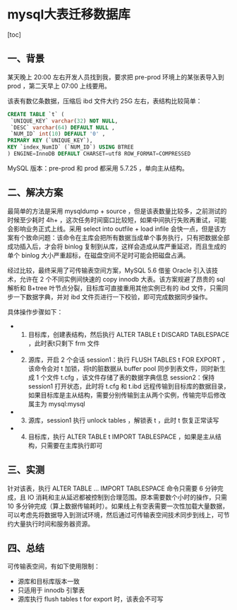 # mysql大表迁移数据库

[toc]

## 一、背景

某天晚上 20:00 左右开发人员找到我，要求把 pre-prod 环境上的某张表导入到 prod ，第二天早上 07:00 上线要用。

该表有数亿条数据，压缩后 ibd 文件大约 25G 左右，表结构比较简单：

```sql
CREATE TABLE `t` (
 `UNIQUE_KEY` varchar(32) NOT NULL,
 `DESC` varchar(64) DEFAULT NULL ,
 `NUM_ID` int(10) DEFAULT '0' ,
PRIMARY KEY (`UNIQUE_KEY`),
KEY `index_NumID` (`NUM_ID`) USING BTREE
) ENGINE=InnoDB DEFAULT CHARSET=utf8 ROW_FORMAT=COMPRESSED
```

MySQL 版本：pre-prod 和 prod 都采用 5.7.25 ，单向主从结构。

## 二、解决方案

最简单的方法是采用 mysqldump + source ，但是该表数量比较多，之前测试的时候至少耗时 4h+ ，这次任务时间窗口比较短，如果中间执行失败再重试，可能会影响业务正式上线。采用 select into outfile + load infile 会快一点，但是该方案有个致命问题：该命令在主库会把所有数据当成单个事务执行，只有把数据全部成功插入后，才会将 binlog 复制到从库，这样会造成从库严重延迟，而且生成的单个 binlog 大小严重超标，在磁盘空间不足时可能会把磁盘占满。

经过比较，最终采用了可传输表空间方案，MySQL 5.6 借鉴 Oracle 引入该技术，允许在 2 个不同实例间快速的 copy innodb 大表。该方案规避了昂贵的 sql 解析和 B+tree 叶节点分裂，目标库可直接重用其他实例已有的 ibd 文件，只需同步一下数据字典，并对 ibd 文件页进行一下校验，即可完成数据同步操作。

具体操作步骤如下：

* 1. 目标库，创建表结构，然后执行 ALTER TABLE t DISCARD TABLESPACE ，此时表t只剩下 frm 文件
* 2. 源库，开启 2 个会话
  session1：执行 FLUSH TABLES t FOR EXPORT ，该命令会对 t 加锁，将t的脏数据从 buffer pool 同步到表文件，同时新生成 1 个文件 t.cfg ，该文件存储了表的数据字典信息
  session2：保持 session1 打开状态，此时将 t.cfg 和 t.ibd 远程传输到目标库的数据目录，如果目标库是主从结构，需要分别传输到主从两个实例，传输完毕后修改属主为 mysql:mysql
* 3. 源库，session1 执行 unlock tables ，解锁表 t ，此时 t 恢复正常读写
* 4. 目标库，执行 ALTER TABLE t IMPORT TABLESPACE ，如果是主从结构，只需要在主库执行即可

## 三、实测

针对该表，执行 ALTER TABLE ... IMPORT TABLESPACE 命令只需要 6 分钟完成，且 IO 消耗和主从延迟都被控制到合理范围。原本需要数个小时的操作，只需 10 多分钟完成（算上数据传输耗时）。如果线上有空表需要一次性加载大量数据，可以考虑先将数据导入到测试环境，然后通过可传输表空间技术同步到线上，可节约大量执行时间和服务器资源。

## 四、总结

可传输表空间，有如下使用限制：

* 源库和目标库版本一致
* 只适用于 innodb 引擎表
* 源库执行 flush tables t for export 时，该表会不可写